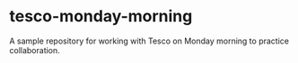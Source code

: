# tesco-monday-morning
A sample repository for working with Tesco on Monday morning to practice collaboration.
